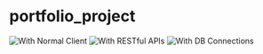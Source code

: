 # portfolio_project
![With Normal Client](https://www.dropbox.com/s/pb6dqqvxbdk0jwe/With%20Client.JPG?dl=0)
![With RESTful APIs](https://www.dropbox.com/s/718520nmut53g60/With%20RESTful%20APIs.JPG?dl=0)
![With DB Connections](https://www.dropbox.com/s/v8tedro24zbegcx/With%20DB%20Connections.JPG?dl=0)